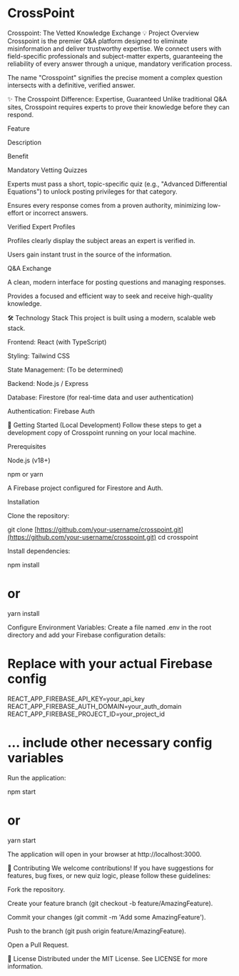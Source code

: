 # CrossPoint
Crosspoint: The Vetted Knowledge Exchange
💡 Project Overview
Crosspoint is the premier Q&A platform designed to eliminate misinformation and deliver trustworthy expertise. We connect users with field-specific professionals and subject-matter experts, guaranteeing the reliability of every answer through a unique, mandatory verification process.

The name "Crosspoint" signifies the precise moment a complex question intersects with a definitive, verified answer.

✨ The Crosspoint Difference: Expertise, Guaranteed
Unlike traditional Q&A sites, Crosspoint requires experts to prove their knowledge before they can respond.

Feature

Description

Benefit

Mandatory Vetting Quizzes

Experts must pass a short, topic-specific quiz (e.g., "Advanced Differential Equations") to unlock posting privileges for that category.

Ensures every response comes from a proven authority, minimizing low-effort or incorrect answers.

Verified Expert Profiles

Profiles clearly display the subject areas an expert is verified in.

Users gain instant trust in the source of the information.

Q&A Exchange

A clean, modern interface for posting questions and managing responses.

Provides a focused and efficient way to seek and receive high-quality knowledge.

🛠️ Technology Stack
This project is built using a modern, scalable web stack.

Frontend: React (with TypeScript)

Styling: Tailwind CSS

State Management: (To be determined)

Backend: Node.js / Express

Database: Firestore (for real-time data and user authentication)

Authentication: Firebase Auth

🚀 Getting Started (Local Development)
Follow these steps to get a development copy of Crosspoint running on your local machine.

Prerequisites

Node.js (v18+)

npm or yarn

A Firebase project configured for Firestore and Auth.

Installation

Clone the repository:

git clone [https://github.com/your-username/crosspoint.git](https://github.com/your-username/crosspoint.git)
cd crosspoint

Install dependencies:

npm install
# or
yarn install

Configure Environment Variables:
Create a file named .env in the root directory and add your Firebase configuration details:

# Replace with your actual Firebase config
REACT_APP_FIREBASE_API_KEY=your_api_key
REACT_APP_FIREBASE_AUTH_DOMAIN=your_auth_domain
REACT_APP_FIREBASE_PROJECT_ID=your_project_id
# ... include other necessary config variables

Run the application:

npm start
# or
yarn start

The application will open in your browser at http://localhost:3000.

🤝 Contributing
We welcome contributions! If you have suggestions for features, bug fixes, or new quiz logic, please follow these guidelines:

Fork the repository.

Create your feature branch (git checkout -b feature/AmazingFeature).

Commit your changes (git commit -m 'Add some AmazingFeature').

Push to the branch (git push origin feature/AmazingFeature).

Open a Pull Request.

📄 License
Distributed under the MIT License. See LICENSE for more information.
